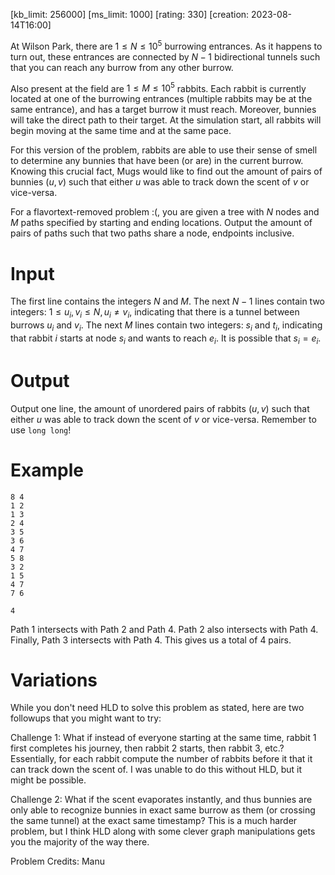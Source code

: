 [kb_limit: 256000]
[ms_limit: 1000]
[rating: 330]
[creation: 2023-08-14T16:00]

At Wilson Park, there are $1 \le N \le 10^5$ burrowing entrances. As it happens to turn out, these entrances are connected by $N - 1$ bidirectional tunnels such that you can reach any burrow from any other burrow. 

Also present at the field are $1 \le M \le 10^5$ rabbits. Each rabbit is currently located at one of the burrowing entrances (multiple rabbits may be at the same entrance), and has a target burrow it must reach. Moreover, bunnies will take the direct path to their target. At the simulation start, all rabbits will begin moving at the same time and at the same pace.

For this version of the problem, rabbits are able to use their sense of smell to determine any bunnies that have been (or are) in the current burrow. Knowing this crucial fact, Mugs would like to find out the amount of pairs of bunnies $(u, v)$ such that either $u$ was able to track down the scent of $v$ or vice-versa.

For a flavortext-removed problem :(, you are given a tree with $N$ nodes and $M$ paths specified by starting and ending locations. Output the amount of pairs of paths such that two paths share a node, endpoints inclusive.

# Input 

The first line contains the integers $N$ and $M$. The next $N - 1$ lines contain two integers: $1 \le u_i, v_i \le N, u_i \ne v_i$, indicating that there is a tunnel between burrows $u_i$ and $v_i$. The next $M$ lines contain two integers: $s_i$ and $t_i$, indicating that rabbit $i$ starts at node $s_i$ and wants to reach $e_i$. It is possible that $s_i = e_i$.

# Output

Output one line, the amount of unordered pairs of rabbits $(u, v)$ such that either $u$ was able to track down the scent of $v$ or vice-versa. Remember to use `long long`!

# Example
```in
8 4
1 2
1 3
2 4
3 5
3 6
4 7
5 8
3 2
1 5
4 7
7 6
```
```out
4
```
Path 1 intersects with Path 2 and Path 4. Path 2 also intersects with Path 4. Finally, Path 3 intersects with Path 4. This gives us a total of 4 pairs.

# Variations
While you don't need HLD to solve this problem as stated, here are two followups that you might want to try:

Challenge 1: What if instead of everyone starting at the same time, rabbit 1 first completes his journey, then rabbit 2 starts, then rabbit 3, etc.? Essentially, for each rabbit compute the number of rabbits before it that it can track down the scent of. I was unable to do this without HLD, but it might be possible.

Challenge 2: What if the scent evaporates instantly, and thus bunnies are only able to recognize bunnies in exact same burrow as them (or crossing the same tunnel) at the exact same timestamp? This is a much harder problem, but I think HLD along with some clever graph manipulations gets you the majority of the way there.

Problem Credits: Manu